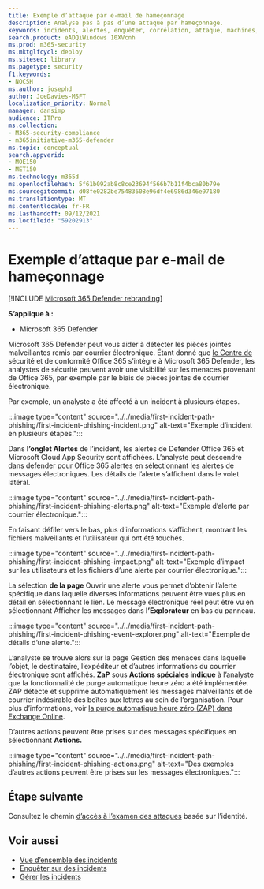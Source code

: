 ```yaml
---
title: Exemple d’attaque par e-mail de hameçonnage
description: Analyse pas à pas d’une attaque par hameçonnage.
keywords: incidents, alertes, enquêter, corrélation, attaque, machines, appareils, utilisateurs, identités, identité, boîte de réception, e-mail, 365, microsoft, m365
search.product: eADQiWindows 10XVcnh
ms.prod: m365-security
ms.mktglfcycl: deploy
ms.sitesec: library
ms.pagetype: security
f1.keywords:
- NOCSH
ms.author: josephd
author: JoeDavies-MSFT
localization_priority: Normal
manager: dansimp
audience: ITPro
ms.collection:
- M365-security-compliance
- m365initiative-m365-defender
ms.topic: conceptual
search.appverid:
- MOE150
- MET150
ms.technology: m365d
ms.openlocfilehash: 5f61b092ab8c8ce23694f566b7b11f4bca80b79e
ms.sourcegitcommit: d08fe0282be75483608e96df4e6986d346e97180
ms.translationtype: MT
ms.contentlocale: fr-FR
ms.lasthandoff: 09/12/2021
ms.locfileid: "59202913"
---
```

# <a name="example-of-a-phishing-email-attack"></a>Exemple d’attaque par e-mail de hameçonnage

[!INCLUDE [Microsoft 365 Defender rebranding](../includes/microsoft-defender.md)]

**S’applique à :**
- Microsoft 365 Defender

Microsoft 365 Defender peut vous aider à détecter les pièces jointes malveillantes remis par courrier électronique. Étant donné que [le Centre de](https://protection.office.com/) sécurité et de conformité Office 365 s’intègre à Microsoft 365 Defender, les analystes de sécurité peuvent avoir une visibilité sur les menaces provenant de Office 365, par exemple par le biais de pièces jointes de courrier électronique.

Par exemple, un analyste a été affecté à un incident à plusieurs étapes.
 
:::image type="content" source="../../media/first-incident-path-phishing/first-incident-phishing-incident.png" alt-text="Exemple d’incident en plusieurs étapes."::: 

Dans **l’onglet Alertes** de l’incident, les alertes de Defender Office 365 et Microsoft Cloud App Security sont affichées. L’analyste peut descendre dans defender pour Office 365 alertes en sélectionnant les alertes de messages électroniques. Les détails de l’alerte s’affichent dans le volet latéral.

:::image type="content" source="../../media/first-incident-path-phishing/first-incident-phishing-alerts.png" alt-text="Exemple d’alerte par courrier électronique.":::
 
En faisant défiler vers le bas, plus d’informations s’affichent, montrant les fichiers malveillants et l’utilisateur qui ont été touchés.

:::image type="content" source="../../media/first-incident-path-phishing/first-incident-phishing-impact.png" alt-text="Exemple d’impact sur les utilisateurs et les fichiers d’une alerte par courrier électronique.":::
  
La sélection **de la page** Ouvrir une alerte vous permet d’obtenir l’alerte spécifique dans laquelle diverses informations peuvent être vues plus en détail en sélectionnant le lien. Le message électronique réel peut être vu en sélectionnant Afficher les messages dans **l’Explorateur** en bas du panneau.
 
:::image type="content" source="../../media/first-incident-path-phishing/first-incident-phishing-event-explorer.png" alt-text="Exemple de détails d’une alerte."::: 

L’analyste se trouve alors sur la page Gestion des menaces dans laquelle l’objet, le destinataire, l’expéditeur et d’autres informations du courrier électronique sont affichés. **ZaP** sous **Actions spéciales indique** à l’analyste que la fonctionnalité de purge automatique heure zéro a été implémentée. ZAP détecte et supprime automatiquement les messages malveillants et de courrier indésirable des boîtes aux lettres au sein de l’organisation. Pour plus d’informations, voir [la purge automatique heure zéro (ZAP) dans Exchange Online](../office-365-security/zero-hour-auto-purge.md).

D’autres actions peuvent être prises sur des messages spécifiques en sélectionnant **Actions.** 
 
:::image type="content" source="../../media/first-incident-path-phishing/first-incident-phishing-actions.png" alt-text="Des exemples d’autres actions peuvent être prises sur les messages électroniques."::: 

## <a name="next-step"></a>Étape suivante

Consultez le chemin [d’accès à l’examen des attaques](first-incident-path-identity.md) basée sur l’identité.

## <a name="see-also"></a>Voir aussi

- [Vue d’ensemble des incidents](incidents-overview.md)
- [Enquêter sur des incidents](investigate-incidents.md)
- [Gérer les incidents](manage-incidents.md)
